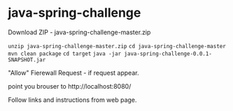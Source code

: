 # java-spring-challenge

Download ZIP - java-spring-challenge-master.zip

```unzip java-spring-challenge-master.zip```
```cd java-spring-challenge-master```
```mvn clean package```
```cd target```
```java -jar java-spring-challenge-0.0.1-SNAPSHOT.jar```

"Allow" Fierewall Request  - if request appear.

point you brouser to http://localhost:8080/

Follow links and instructions from web page.
